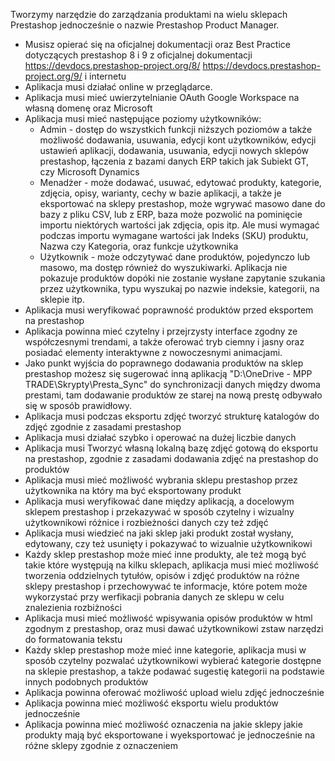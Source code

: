 Tworzymy narzędzie do zarządzania produktami na wielu sklepach Prestashop jednocześnie o nazwie Prestashop Product Manager.
* Musisz opierać się na oficjalnej dokumentacji oraz Best Practice dotyczących prestashop 8 i 9 z oficjalnej dokumentacji https://devdocs.prestashop-project.org/8/ https://devdocs.prestashop-project.org/9/ i internetu
* Aplikacja musi działać online w przeglądarce.
* Aplikacja musi mieć uwierzytelnianie OAuth Google Workspace na własną domenę oraz Microsoft
* Aplikacja musi mieć następujące poziomy użytkowników:
  - Admin - dostęp do wszystkich funkcji niższych poziomów a także możliwość dodawania, usuwania, edycji kont użytkowników, edycji ustawień aplikacji, dodawania, usuwania, edycji nowych sklepów prestashop, łączenia z bazami danych ERP takich jak Subiekt GT, czy Microsoft Dynamics
  - Menadżer - może dodawać, usuwać, edytować produkty, kategorie, zdjęcia, opisy, warianty, cechy w bazie aplikacji, a także je eksportować na sklepy prestashop, może wgrywać masowo dane do bazy z pliku CSV, lub z ERP, baza może pozwolić na pominięcie importu niektórych wartości jak zdjęcia, opis itp. Ale musi wymagać podczas importu wymagane wartości jak Indeks (SKU) produktu, Nazwa czy Kategoria, oraz funkcje użytkownika
  - Użytkownik - może odczytywać dane produktów, pojedynczo lub masowo, ma dostęp również do wyszukiwarki. Aplikacja nie pokazuje produktów dopóki nie zostanie wysłane zapytanie szukania przez użytkownika, typu wyszukaj po nazwie indeksie, kategorii, na sklepie itp.
* Aplikacja musi weryfikować poprawność produktów przed eksportem na prestashop
* Aplikacja powinna mieć czytelny i przejrzysty interface zgodny ze współczesnymi trendami, a także oferować tryb ciemny i jasny oraz posiadać elementy interaktywne z nowoczesnymi animacjami.
* Jako punkt wyjścia do poprawnego dodawania produktów na sklep prestashop możesz się sugerować inną aplikacją "D:\\OneDrive - MPP TRADE\\Skrypty\\Presta\_Sync" do synchronizacji danych między dwoma prestami, tam dodawanie produktów ze starej na nową prestę odbywało się w sposób prawidłowy.
* Aplikacja musi podczas eksportu zdjęć tworzyć strukturę katalogów do zdjęć zgodnie z zasadami prestashop
* Aplikacja musi działać szybko i operować na dużej liczbie danych
* Aplikacja musi Tworzyć własną lokalną bazę zdjęć gotową do eksportu na prestashop, zgodnie z zasadami dodawania zdjęć na prestashop do produktów
* Aplikacja musi mieć możliwość wybrania sklepu prestashop przez użytkownika na który ma być eksportowany produkt
* Aplikacja musi weryfikować dane między aplikacją, a docelowym sklepem prestashop i przekazywać w sposób czytelny i wizualny użytkownikowi różnice i rozbieżności danych czy też zdjęć
* Aplikacja musi wiedzieć na jaki sklep jaki produkt został wysłany, edytowany, czy też usunięty i pokazywać to wizualnie użytkownikowi
* Każdy sklep prestashop może mieć inne produkty, ale też mogą być takie które występują na kilku sklepach, aplikacja musi mieć możliwość tworzenia oddzielnych tytułów, opisów i zdjęć produktów na różne sklepy prestashop i przechowywać te informacje, które potem może wykorzystać przy werfikacji pobrania danych ze sklepu w celu znalezienia rozbiżności
* Aplikacja musi mieć możliwość wpisywania opisów produktów w html zgodnym z prestashop, oraz musi dawać użytkownikowi zstaw narzędzi do formatowania tekstu
* Każdy sklep prestashop może mieć inne kategorie, aplikacja musi w sposób czytelny pozwalać użytkownikowi wybierać kategorie dostępne na sklepie prestashop, a także podawać sugestię kategorii na podstawie innych podobnych produktów
* Aplikacja powinna oferować możliwość upload wielu zdjęć jednocześnie
* Aplikacja powinna mieć możliwość eksportu wielu produktów jednocześnie
* Aplikacja powinna mieć możliwość oznaczenia na jakie sklepy jakie produkty mają być eksportowane i wyeksportować je jednocześnie na różne sklepy zgodnie z oznaczeniem
